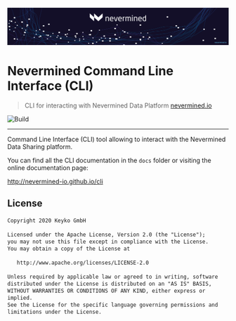 [![banner](https://raw.githubusercontent.com/nevermined-io/assets/main/images/logo/banner_logo.png)](https://nevermined.io)

# Nevermined Command Line Interface (CLI)

> CLI for interacting with Nevermined Data Platform
> [nevermined.io](https://nevermined.io)

![Build](https://github.com/nevermined-io/cli/workflows/Build/badge.svg)

---


Command Line Interface (CLI) tool allowing to interact with the Nevermined Data Sharing platform.

You can find all the CLI documentation in the `docs` folder or visiting the online documentation page:

http://nevermined-io.github.io/cli



## License

```
Copyright 2020 Keyko GmbH

Licensed under the Apache License, Version 2.0 (the "License");
you may not use this file except in compliance with the License.
You may obtain a copy of the License at

   http://www.apache.org/licenses/LICENSE-2.0

Unless required by applicable law or agreed to in writing, software
distributed under the License is distributed on an "AS IS" BASIS,
WITHOUT WARRANTIES OR CONDITIONS OF ANY KIND, either express or implied.
See the License for the specific language governing permissions and
limitations under the License.
```
